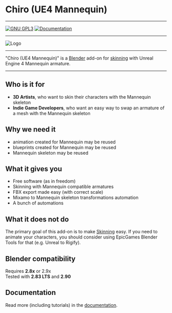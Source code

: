 # Chiro (UE4 Mannequin)

---

[![GNU GPL3](https://img.shields.io/badge/license-GPL3-blue.svg?style=for-the-badge&logo=blender)]()
[![Documentation](https://img.shields.io/badge/documentation-blue.svg?style=for-the-badge)](https://vespero-group.github.io/chiro-ue4/)

---

![Logo](documentation/docs/img/logo.png)

---

"Chiro (UE4 Mannequin)" is a [Blender](https://www.blender.org/) add-on
for [skinning](https://docs.blender.org/manual/en/latest/animation/armatures/skinning/introduction.html)
with Unreal Engine 4 Mannequin armature.

---

## Who is it for

 - **3D Artists**, who want to skin their characters with the Mannequin skeleton
 - **Indie Game Developers**, who want an easy way to swap an armature of a mesh with the Mannequin skeleton


## Why we need it

 - animation created for Mannequin may be reused
 - blueprints created for Mannequin may be reused
 - Mannequin skeleton may be reused


## What it gives you

 - Free software (as in freedom)
 - Skinning with Mannequin compatible armatures
 - FBX export made easy (with correct scale)
 - Mixamo to Mannequin skeleton transformations automation
 - A bunch of automations


## What it does not do

The primary goal of this add-on is to make
[Skinning](https://docs.blender.org/manual/en/latest/animation/armatures/skinning/introduction.html) easy.
If you need to animate your characters, you should consider using EpicGames Blender Tools for that (e.g. Unreal to Rigify).


## Blender compatibility

Requires **2.8x** or 2.9x  
Tested with **2.83 LTS** and **2.90**


## Documentation

Read more (including tutorials) in the [documentation](https://vespero-group.github.io/chiro-ue4/).
